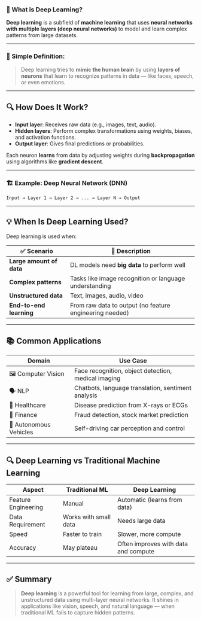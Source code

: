 ### 🤖 What is **Deep Learning**?

**Deep learning** is a subfield of **machine learning** that uses **neural networks with multiple layers (deep neural networks)** to model and learn complex patterns from large datasets.

---

### 🧠 Simple Definition:

> Deep learning tries to **mimic the human brain** by using **layers of neurons** that learn to recognize patterns in data — like faces, speech, or even emotions.

---

## 🔍 How Does It Work?

* **Input layer**: Receives raw data (e.g., images, text, audio).
* **Hidden layers**: Perform complex transformations using weights, biases, and activation functions.
* **Output layer**: Gives final predictions or probabilities.

Each neuron **learns** from data by adjusting weights during **backpropagation** using algorithms like **gradient descent**.

---

### 🏗️ Example: Deep Neural Network (DNN)

```
Input → Layer 1 → Layer 2 → ... → Layer N → Output
```

---

## 💡 When Is Deep Learning Used?

Deep learning is used when:

| ✅ Scenario               | 💬 Description                                          |
| ------------------------ | ------------------------------------------------------- |
| **Large amount of data** | DL models need **big data** to perform well             |
| **Complex patterns**     | Tasks like image recognition or language understanding  |
| **Unstructured data**    | Text, images, audio, video                              |
| **End-to-end learning**  | From raw data to output (no feature engineering needed) |

---

## 📚 Common Applications

| Domain                 | Use Case                                            |
| ---------------------- | --------------------------------------------------- |
| 🖼️ Computer Vision    | Face recognition, object detection, medical imaging |
| 🗣️ NLP                | Chatbots, language translation, sentiment analysis  |
| 🏥 Healthcare          | Disease prediction from X-rays or ECGs              |
| 🏦 Finance             | Fraud detection, stock market prediction            |
| 🚗 Autonomous Vehicles | Self-driving car perception and control             |

---

## 🔍 Deep Learning vs Traditional Machine Learning

| Aspect              | Traditional ML        | Deep Learning                        |
| ------------------- | --------------------- | ------------------------------------ |
| Feature Engineering | Manual                | Automatic (learns from data)         |
| Data Requirement    | Works with small data | Needs large data                     |
| Speed               | Faster to train       | Slower, more compute                 |
| Accuracy            | May plateau           | Often improves with data and compute |

---

## ✅ Summary

> **Deep learning** is a powerful tool for learning from large, complex, and unstructured data using multi-layer neural networks. It shines in applications like vision, speech, and natural language — when traditional ML fails to capture hidden patterns.
